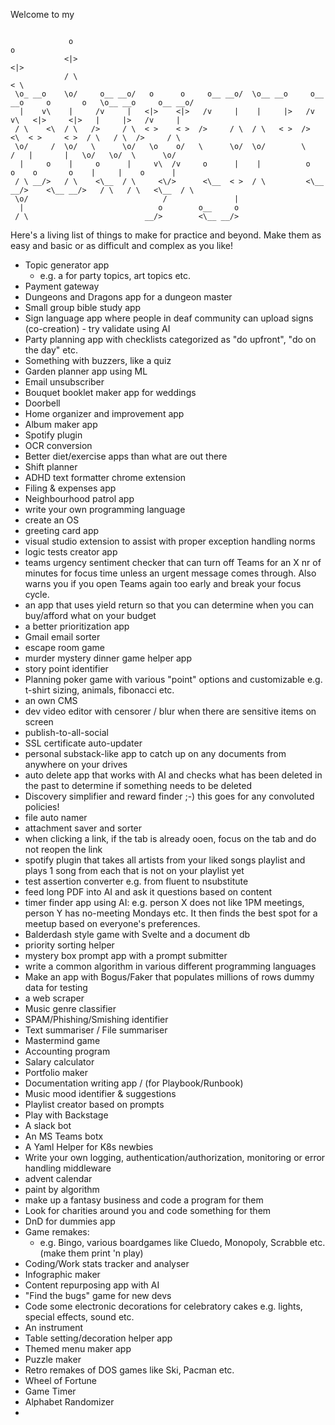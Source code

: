Welcome to my

```

             o                                                                                                o  
            <|>                                                                                              <|> 
            / \                                                                                              < \ 
 \o_ __o    \o/     o__ __o/   o      o     o__ __o/  \o__ __o     o__ __o     o       o   \o__ __o     o__ __o/ 
  |    v\    |     /v     |   <|>    <|>   /v     |    |     |>   /v     v\   <|>     <|>   |     |>   /v     |  
 / \    <\  / \   />     / \  < >    < >  />     / \  / \   < >  />       <\  < >     < >  / \   / \  />     / \ 
 \o/     /  \o/   \      \o/   \o    o/   \      \o/  \o/        \         /   |       |   \o/   \o/  \      \o/ 
  |     o    |     o      |     v\  /v     o      |    |          o       o    o       o    |     |    o      |  
 / \ __/>   / \    <\__  / \     <\/>      <\__  < >  / \         <\__ __/>    <\__ __/>   / \   / \   <\__  / \ 
 \o/                              /               |                                                              
  |                              o        o__     o                                                              
 / \                          __/>        <\__ __/>                                                              
```

Here's a living list of things to make for practice and beyond.
Make them as easy and basic or as difficult and complex as you like!

- Topic generator app
  - e.g. a for party topics, art topics etc.
- Payment gateway
- Dungeons and Dragons app for a dungeon master
- Small group bible study app
- Sign language app where people in deaf community can upload signs (co-creation) - try validate using AI
- Party planning app with checklists categorized as "do upfront", "do on the day" etc.
- Something with buzzers, like a quiz
- Garden planner app using ML
- Email unsubscriber
- Bouquet booklet maker app for weddings
- Doorbell
- Home organizer and improvement app
- Album maker app
- Spotify plugin
- OCR conversion
- Better diet/exercise apps than what are out there
- Shift planner
- ADHD text formatter chrome extension
- Filing & expenses app
- Neighbourhood patrol app
- write your own programming language
- create an OS
- greeting card app
- visual studio extension to assist with proper exception handling norms
- logic tests creator app
- teams urgency sentiment checker that can turn off Teams for an X nr of minutes for focus time unless an urgent message comes through. Also warns you if you open Teams again too early and break your focus cycle.
- an app that uses yield return so that you can determine when you can buy/afford what on your budget
- a better prioritization app
- Gmail email sorter
- escape room game
- murder mystery dinner game helper app
- story point identifier
- Planning poker game with various "point" options and customizable e.g. t-shirt sizing, animals, fibonacci etc.
- an own CMS
- dev video editor with censorer / blur when there are sensitive items on screen
- publish-to-all-social
- SSL certificate auto-updater
- personal substack-like app to catch up on any documents from anywhere on your drives
- auto delete app that works with AI and checks what has been deleted in the past to determine if something needs to be deleted
- Discovery simplifier and reward finder ;-) this goes for any convoluted policies!
- file auto namer
- attachment saver and sorter
- when clicking a link, if the tab is already ooen, focus on the tab and do not reopen the link
- spotify plugin that takes all artists from your liked songs playlist and plays 1 song from each that is not on your playlist yet
- test assertion converter e.g. from fluent to nsubstitute
- feed long PDF into AI and ask it questions based on content
- timer finder app using AI: e.g. person X does not like 1PM meetings, person Y has no-meeting Mondays etc. It then finds the best spot for a meetup based on everyone's preferences.
- Balderdash style game with Svelte and a document db
- priority sorting helper
- mystery box prompt app with a prompt submitter
- write a common algorithm in various different programming languages
- Make an app with Bogus/Faker that populates millions of rows dummy data for testing
- a web scraper
- Music genre classifier
- SPAM/Phishing/Smishing identifier
- Text summariser / File summariser
- Mastermind game
- Accounting program
- Salary calculator
- Portfolio maker
- Documentation writing app / (for Playbook/Runbook)
- Music mood identifier & suggestions
- Playlist creator based on prompts
- Play with Backstage
- A slack bot
- An MS Teams botx
- A Yaml Helper for K8s newbies
- Write your own logging, authentication/authorization, monitoring or error handling middleware
- advent calendar
- paint by algorithm
- make up a fantasy business and code a program for them
- Look for charities around you and code something for them
- DnD for dummies app
- Game remakes:
  - e.g. Bingo, various boardgames like Cluedo, Monopoly, Scrabble etc. (make them print 'n play)
- Coding/Work stats tracker and analyser
- Infographic maker
- Content repurposing app with AI
- "Find the bugs" game for new devs
- Code some electronic decorations for celebratory cakes e.g. lights, special effects, sound etc.
- An instrument
- Table setting/decoration helper app
- Themed menu maker app
- Puzzle maker
- Retro remakes of DOS games like Ski, Pacman etc.
- Wheel of Fortune
- Game Timer
- Alphabet Randomizer
- 



